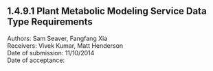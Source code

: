 1.4.9.1 Plant Metabolic Modeling Service Data Type Requirements
------------------------------------------------------------------------------

Authors: Sam Seaver, Fangfang Xia  
Receivers: Vivek Kumar, Matt Henderson  
Date of submission: 11/10/2014  
Date of acceptance:   


